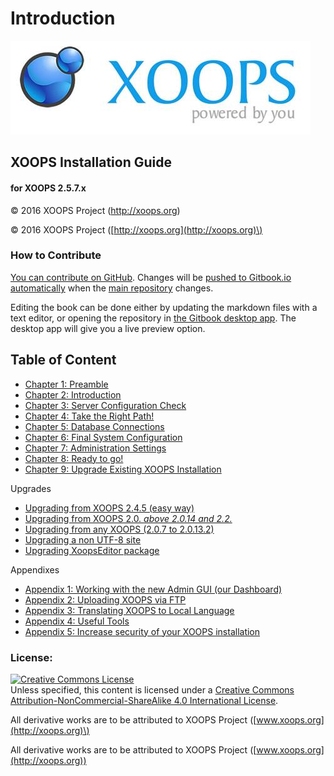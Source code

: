# Introduction

![logoXoops.jpg](.gitbook/assets/logoxoops.jpg)

## XOOPS Installation Guide

#### for XOOPS 2.5.7.x
  
© 2016 XOOPS Project (http://xoops.org)    

© 2016 XOOPS Project \([http://xoops.org](http://xoops.org)\)

### How to Contribute

[You can contribute on GitHub](https://github.com/XoopsDocs/xoops-installation-guide). Changes will be [pushed to Gitbook.io automatically](https://www.gitbook.com/book/xoops/xoops-installation-guide/activity) when the [main repository](https://github.com/XoopsDocs/xoops-installation-guide) changes.

Editing the book can be done either by updating the markdown files with a text editor, or opening the repository in [the Gitbook desktop app](https://github.com/GitbookIO/editor/blob/master/README.md). The desktop app will give you a live preview option.

## Table of Content

* [Chapter 1: Preamble](chapter-1-preamble.md)
* [Chapter 2: Introduction](chapter-2-introduction.md)
* [Chapter 3: Server Configuration Check](chapter-3-server-configuration-check.md)
* [Chapter 4: Take the Right Path!](chapter-4-take-the-right-path.md)
* [Chapter 5: Database Connections](chapter-5-database-connections.md)
* [Chapter 6: Final System Configuration](chapter-6-final-system-configuration.md)
* [Chapter 7: Administration Settings](chapter-7-administration-settings.md)
* [Chapter 8: Ready to go!](chapter-8-ready-to-go.md)
* [Chapter 9: Upgrade Existing XOOPS Installation](chapter-9-upgrade-existing-xoops-installation.md)
 
Upgrades	

* [Upgrading from XOOPS 2.4.5 \(easy way\)](upgrading-from-xoops-2.4.5-easy-way.md)
* [Upgrading from XOOPS 2.0. _above 2.0.14 and 2.2._](upgrading-from-xoops-2.0.-above-2.0.14-and-2.2..md)
* [Upgrading from any XOOPS \(2.0.7 to 2.0.13.2\)](upgrading-from-any-xoops-2.0.7-to-2.0.13.2.md)
* [Upgrading a non UTF-8 site](upgrading-a-non-utf-8-site.md)
* [Upgrading XoopsEditor package](upgrading-xoopseditor-package.md)

Appendixes	

* [Appendix 1: Working with the new Admin GUI \(our Dashboard\)](appendix-1-working-with-the-new-admin-gui-our-dashboard.md)
* [Appendix 2:  Uploading XOOPS via FTP](appendix-2-uploading-xoops-via-ftp.md)
* [Appendix 3: Translating XOOPS to Local Language](appendix-3-translating-xoops-to-local-language.md)
* [Appendix 4: Useful Tools](appendix-4-useful-tools.md)
* [Appendix 5: Increase security of your XOOPS installation](appendix-5-increase-security-of-your-xoops-installation.md)

### License:

[![Creative Commons License](https://i.creativecommons.org/l/by-nc-sa/4.0/88x31.png)](http://creativecommons.org/licenses/by-nc-sa/4.0/)  
Unless specified, this content is licensed under a [Creative Commons Attribution-NonCommercial-ShareAlike 4.0 International License](http://creativecommons.org/licenses/by-nc-sa/4.0/).

All derivative works are to be attributed to XOOPS Project \([www.xoops.org](http://xoops.org)\)

All derivative works are to be attributed to XOOPS Project ([www.xoops.org](http://xoops.org))
